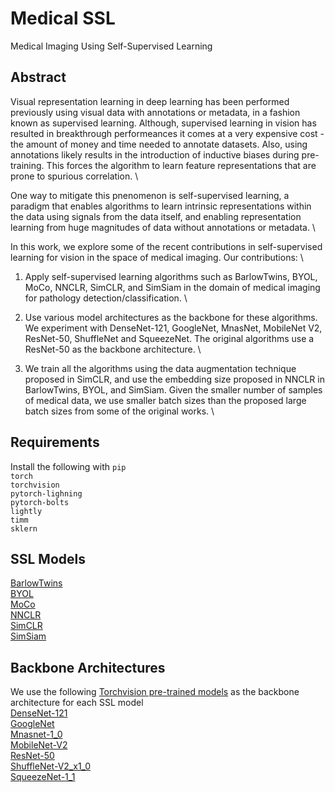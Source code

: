 # Medical SSL
Medical Imaging Using Self-Supervised Learning

## Abstract
Visual representation learning in deep learning has been performed previously using visual data with annotations or metadata, in a fashion known as supervised learning.
Although, supervised learning in vision has resulted in breakthrough performeances it comes at a very expensive cost - the amount of money and time needed to annotate datasets. Also, using annotations likely results in the introduction of inductive biases during pre-training. This forces the algorithm to learn feature representations that are prone to spurious correlation. \

One way to mitigate this pnenomenon is self-supervised learning, a paradigm that enables algorithms to learn intrinsic representations within the data using signals from the data itself, and enabling representation learning from huge magnitudes of data without annotations or metadata. \

In this work, we explore some of the recent contributions in self-supervised learning for vision in the space of medical imaging. Our contributions: \

1. Apply self-supervised learning algorithms such as BarlowTwins, BYOL, MoCo, NNCLR, SimCLR, and SimSiam in the domain of medical imaging for pathology detection/classification. \

2. Use various model architectures as the backbone for these algorithms. We experiment with DenseNet-121, GoogleNet, MnasNet, MobileNet V2, ResNet-50, ShuffleNet and SqueezeNet. The original algorithms use a ResNet-50 as the backbone architecture. \

3. We train all the algorithms using the data augmentation technique proposed in SimCLR, and use the embedding size proposed in NNCLR in BarlowTwins, BYOL, and SimSiam. Given the smaller number of samples of medical data, we use smaller batch sizes than the proposed large batch sizes from some of the original works. \

## Requirements
Install the following with `pip` \
`torch` \
`torchvision` \
`pytorch-lighning` \
`pytorch-bolts` \
`lightly` \
`timm` \
`sklern`

## SSL Models
[BarlowTwins](https://arxiv.org/abs/2103.03230) \
[BYOL](https://arxiv.org/abs/2006.07733) \
[MoCo](https://arxiv.org/abs/1911.05722) \
[NNCLR](https://arxiv.org/abs/2104.14548) \
[SimCLR](https://arxiv.org/abs/2002.05709) \
[SimSiam](https://arxiv.org/abs/2011.10566)

## Backbone Architectures
We use the following [Torchvision pre-trained models](https://github.com/pytorch/vision) as the backbone architecture for each SSL model \
[DenseNet-121](https://arxiv.org/abs/1608.06993) \
[GoogleNet](https://arxiv.org/abs/1409.4842v1) \
[Mnasnet-1_0](https://arxiv.org/abs/1807.11626v3) \
[MobileNet-V2](https://arxiv.org/abs/1801.04381) \
[ResNet-50](https://arxiv.org/abs/1512.03385) \
[ShuffleNet-V2_x1_0](https://arxiv.org/abs/1807.11164) \
[SqueezeNet-1_1](https://arxiv.org/abs/1602.07360)
